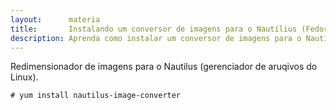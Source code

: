 ```yaml
---
layout:      materia
title:       Instalando um conversor de imagens para o Nautilius (Fedora)
description: Aprenda como instalar um conversor de imagens para o Nautilius (Fedora)
---
```


Redimensionador de imagens para o Nautilus (gerenciador de aruqivos do Linux).

	# yum install nautilus-image-converter
